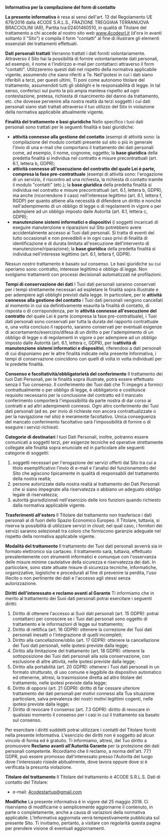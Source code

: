 **Informativa per la compilazione del form di contatto**

**La presente informativa** è resa ai sensi dell'art. 13 del Regolamento UE 679/2016 dalla 4CODE S.R.L.S., FRAZIONE TREGGIAIA TERRANUOVA BRACCIOLINI (AR), Partita Iva:02401460510, in qualità di Titolare del trattamento a chi accede al nostro sito web www.4codesrl.it (d'ora in avanti soltanto il "Sito") e compila il form "contatti" al fine di illustrare gli elementi essenziali dei trattamenti effettuati.

**Dati personali trattati**
 Verranno trattati i dati forniti volontariamente. Attraverso il Sito hai la possibilità di fornire volontariamente dati personali, ad esempio, il nome e l'indirizzo e-mail per contattarci attraverso il form "contatti". Utilizzeremo questi dati nel rispetto della normativa applicabile vigente, assumendo che siano riferiti a Te. Nell'ipotesi in cui i dati siano riferibili a terzi, per questi ultimi, Ti poni come autonomo titolare del trattamento, assumendoti tutti gli obblighi e le responsabilità di legge. In tal senso, conferisci sul punto la più ampia manleva rispetto ad ogni contestazione, pretesa, richiesta di risarcimento del danno da trattamento, etc. che dovesse pervenire alla nostra realtà da terzi soggetti i cui dati personali siano stati trattati attraverso il tuo utilizzo del Sito in violazione della normativa applicabile attualmente vigente.

**Finalità del trattamento e basi giuridiche**
 Nello specifico i tuoi dati personali sono trattati per le seguenti finalità e basi giuridiche:

- **attività connesse alla gestione del contatto** (esempi di attività sono: la compilazione del modulo contatti presente sul sito o più in generale l'invio di una e-mail che comportano il trattamento dei dati personali come, ad esempio, il nome, cognome, oggetto; la **base giuridica** della predetta finalità si individua nel contratto e misure precontrattuali (art. 6.1, lettera b, GDPR);
- **attività connesse all'esecuzione del contratto del quale Lei è parte, compresa la fase pre-contrattuale** (esempi di attività sono: l'erogazione di un servizio, il riscontro ad una richiesta, la richiesta di contatto tramite il modulo "contatti" (etc.); la **base giuridica** della predetta finalità si individua nel contratto e misure precontrattuali (art. 6.1, lettera b, GDPR), ma anche (ricorrendone il caso) nell'interesse legittimo (art. 6.1, lettera f, RGDP) per quanto attiene alla necessità di difendere un diritto e nonché nell'adempimento di un obbligo di legge o di regolamenti in vigore o per adempiere ad un obbligo imposto dalle Autorità (art. 6.1, lettera c, GDPR);
- **manutenzione sistemi informatici e dispositivi** (i soggetti incaricati di eseguire manutenzione e riparazioni sul Sito potrebbero avere accidentalmente accesso ai Tuoi dati personali. Si tratta di eventi del tutto occasionali e non prevedibili e in ogni caso privi di finalità di identificazione e di durata limitata all'esecuzione dell'intervento di manutenzione/riparazione); la **base giuridica** della predetta finalità si individua nell'interesse legittimo (art. 6.1, lettera f, GDPR).

Nessun nostro trattamento è basato sul consenso. Le basi giuridiche su cui operiamo sono: contratto, interesse legittimo e obbligo di legge.
 Non svolgiamo trattamenti con processi decisionali automatizzati né profilazioni.

**Tempi di conservazione dei dati**
 I Tuoi dati personali saranno conservati per i tempi strettamente necessari ad espletare le finalità sopra illustrate e per adempiere agli obblighi previsti dalla legge.
 In particolare, per le **attività connesse alla gestione del contatto** i Tuoi dati personali vengono cancellati al momento in cui sia definitivamente esaurita la finalità di contatto, di risposta o di corrispondenza, per le **attività connesse all'esecuzione del contratto** del quale Lei è parte (compresa la fase pre-contrattuale), i Tuoi dati personali sono conservati per tutta la durata del rapporto contrattuale e, una volta concluso il rapporto, saranno conservati per eventuali esigenze di accertamento/esercizio/difesa di un diritto o per l'adempimento di un obbligo di legge o di regolamenti in vigore o per adempiere ad un obbligo imposto dalle Autorità (art. 6.1, lettera c, GDPR), per le**attività di manutenzione sistemi informatici e dispositivi**, riferendosi a dati personali di cui disponiamo per le altre finalità indicate nella presente Informativa, i tempi di conservazione coincidono con quelli di volta in volta individuati per le predette finalità.

**Consenso e facoltatività/obbligatorietà del conferimento**
 Il trattamento dei tuoi Dati Personali, per le finalità sopra illustrate, potrà essere effettuato senza il Tuo consenso.
 Il conferimento dei Tuoi dati che Ti impegni a fornirci contrattualmente o per obbligo di legge, è obbligatorio e costituisce requisito necessario per la conclusione del contratto ed il mancato conferimento comporterà l'impossibilità da parte nostra di dar corso ai contratti e ad altri adempimenti connessi. Ogni altro conferimento dei Tuoi dati personali (ad es. per invio di richieste non ancora contrattualizzate o per la navigazione nel sito) è meramente facoltativo. Unica conseguenza del mancato conferimento facoltativo sarà l'impossibilità di fornire o di eseguire i servizi richiesti.

**Categorie di destinatari**
 I tuoi Dati Personali, inoltre, potranno essere comunicati a soggetti terzi, per esigenze tecniche ed operative strettamente collegate alle finalità sopra enunciate ed in particolare alle seguenti categorie di soggetti:

1. soggetti necessari per l'erogazione dei servizi offerti dal Sito tra cui a titolo esemplificativo l'invio di e-mail e l'analisi del funzionamento del Sito che agiscono tipicamente in qualità di responsabili del trattamento della nostra realtà;
2. persone autorizzate dalla nostra realtà al trattamento dei Dati Personali che si siano impegnate alla riservatezza o abbiano un adeguato obbligo legale di riservatezza;
3. autorità giurisdizionali nell'esercizio delle loro funzioni quando richiesto dalla normativa applicabile vigente.

**Trasferimenti all'estero**
 Il Titolare del trattamento non trasferisce i dati personali al di fuori dello Spazio Economico Europeo. Il Titolare, tuttavia, si riserva la possibilità di utilizzare servizi in cloud; nel qual caso, i fornitori dei servizi saranno selezionati tra coloro che forniscono garanzie adeguate nel rispetto della normativa applicabile vigente.

**Modalità del trattamento**
 Il trattamento dei Tuoi dati personali avverrà sia in formato elettronico sia cartaceo.
 Il trattamento sarà, tuttavia, effettuato prevalentemente con strumenti informatici e comunque con l'osservanza delle misure minime cautelative della sicurezza e riservatezza dei dati. In particolare, sono state attuate misure di sicurezza tecniche, informatiche, organizzative, logistiche e procedurali al fine di prevenire la perdita, l'uso illecito o non pertinente dei dati e l'accesso agli stessi senza autorizzazione.

**Diritti dell'interessato e reclamo avanti al Garante**
 Ti informiamo che in merito al trattamento dei Suoi dati personali potrai esercitare i seguenti diritti:

1. Diritto di ottenere l'accesso ai Suoi dati personali (art. 15 GDPR): potrai contattarci per conoscere se i Tuoi dati personali sono oggetto di trattamento e le informazioni di legge sul trattamento;
2. Diritto di rettifica (art. 16 GDPR): ottenere la correzione dei Tuoi dati personali inesatti o l'integrazione di quelli incompleti;
3. Diritto alla cancellazione/oblio (art. 17 GDPR): ottenere la cancellazione dei Tuoi dati personali, nelle ipotesi previste dalla legge;
4. Diritto alla limitazione del trattamento (art. 18 GDPR): ottenere la sottoposizione dei Tuoi dati personali alla sola conservazione, con esclusione di altre attività, nelle ipotesi previste dalla legge;
5. Diritto alla portabilità (art. 20 GDPR): ottenere i Tuoi dati personali in un formato strutturato, di uso comune e leggibile da dispositivo automatico ed ottenerne, altresì, la trasmissione diretta ad altro titolare del trattamento, nelle ipotesi previste dalla legge;
6. Diritto di opporsi (art. 21 GDPR): diritto di far cessare ulteriore trattamento dei dati personali per motivi connessi alla Tua situazione particolare, salva prevalenza dei nostri motivi legittimi cogenti, nelle ipotesi previste dalla legge;
7. Diritto di revocare il consenso (art. 7.3 GDPR): diritto di revocare in qualsiasi momento il consenso per i casi in cui il trattamento sia basato sul consenso.

Per esercitare i diritti suddetti potrai utilizzare i contatti del Titolare forniti nella presente Informativa.
 L'esercizio dei diritti non è soggetto ad alcun vincolo di forma ed è gratuito.
 Ti informiamo, altresì, del Tuo diritto a promuovere **Reclamo avanti all'Autorità Garante** per la protezione dei dati personali competente. Ricordiamo che il reclamo, a norma dell'art. 77.1 GDPR, può essere promosso dall'interessato presso l'Autorità del luogo dove l'interessato risiede abitualmente, dove lavora oppure dove si è verificata la presunta violazione.

**Titolare del trattamento**
 Il Titolare del trattamento è 4CODE S.R.L.S.
 Dati di contatto del Titolare:

- e-mail: 4codestartup@gmail.com

**Modifiche**
 La presente informativa è in vigore dal 25 maggio 2018. Ci riserviamo di modificarne o semplicemente aggiornarne il contenuto, in parte o completamente, anche a causa di variazioni della normativa applicabile. L'Informativa aggiornata verrà tempestivamente pubblicata sul presente Sito. Ti invitiamo, pertanto, a visitare con regolarità questa pagina per prendere visione di eventuali aggiornamenti.
